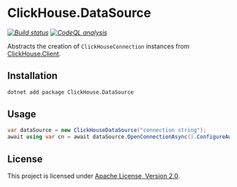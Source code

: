 ﻿# ClickHouse.DataSource

_[![Build status](https://github.com/smbecker/ClickHouse.DataSource/actions/workflows/ci.yaml/badge.svg?branch=main)](https://github.com/smbecker/ClickHouse.DataSource/actions/workflows/ci.yaml)_
_[![CodeQL analysis](https://github.com/smbecker/ClickHouse.DataSource/actions/workflows/codeql.yaml/badge.svg?branch=main)](https://github.com/smbecker/ClickHouse.DataSource/actions/workflows/codeql.yaml)_

Abstracts the creation of `ClickHouseConnection` instances from [ClickHouse.Client](https://github.com/DarkWanderer/ClickHouse.Client/).

## Installation

```sh
dotnet add package ClickHouse.DataSource
```

## Usage

```c#
var dataSource = new ClickHouseDataSource("connection string");
await using var cn = await dataSource.OpenConnectionAsync().ConfigureAwait(false);
```

## License

This project is licensed under [Apache License, Version 2.0](https://apache.org/licenses/LICENSE-2.0).
